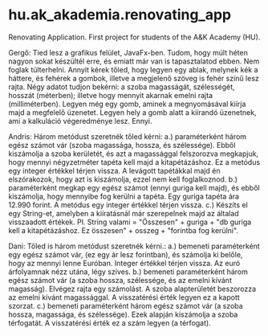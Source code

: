 # hu.ak_akademia.renovating_app
Renovating Application. First project for students of the A&amp;K Academy (HU).

Gergő:  Tied lesz a grafikus felület, JavaFx-ben. Tudom, hogy múlt héten nagyon sokat készültél erre, és emiatt már van is tapasztalatod ebben. Nem foglak túlterhelni. Annyit kérek tőled, hogy legyen egy ablak, melynek kék a háttere, és fehérek a gombok, illetve a megjelenő szöveg is fehér színű lesz rajta. Négy adatot tudjon bekérni: a szoba magasságát, szélességét, hosszát (méterben); illetve hogy mennyit akarnak emelni rajta (milliméterben). Legyen még egy gomb, aminek a megnyomásával kiírja majd a megfelelő üzenetet. Legyen hely a gomb alatt a kiírandó üzenetnek, ami a kalkuláció végeredménye lesz. Ennyi.

Andris: Három metódust szeretnék tőled kérni:
a.) paraméterként három egész számot vár (szoba magassága, hossza, és szélessége). Ebből kiszámolja a szoba kerületét, és azt a magassággal felszorozva megkapjuk, hogy mennyi négyzetméter tapéta kell majd a kitapétázáshoz. Ez a metódus egy integer értékkel térjen vissza. A levágott tapétákkal majd én elszórakozok, hogy azt is kiszámolja, ezzel nem kell foglalkoznod.
b.) paraméterként megkap egy egész számot (ennyi guriga kell majd), és ebből kiszámolja, hogy mennyibe fog kerülni a tapéta. Egy guriga tapéta ára 12.990 forint. A metódus egy integer értékkel térjen vissza.
c.) Készíts el egy String-et, amelyben a kiíratásnál már szerepelnek majd az általad visszaadott értékek. Pl. String valami = "Összesen" + guriga + "db guriga kell a kitapétázáshoz. Ez összesen" + osszeg + "forintba fog kerülni".

Dani: Tőled is három metódust szeretnék kérni.:
a.) bemeneti paraméterként egy egész számot vár, (ez egy ár lesz forintban), és számolja ki belőle, hogy az mennyi lenne Euróban. Integer értékkel térjen vissza. Az euró árfolyamnak nézz utána, légy szíves.
b.) bemeneti paraméterként három egész számot vár (a szoba hossza, szélessége, és az emelni kívánt magasság). Elvégez rajta egy számolást. A szoba alapterületét beszorozza az emelni kívánt magassággal. A visszatérési érték legyen ez a kapott szorzat.
c.) bemeneti paraméterként három egész számot vár (a szoba hossza, magassága, és szélessége). Ezek alapján kiszámolja a szoba térfogatát. A visszatérési érték ez a szám legyen (a térfogat).
